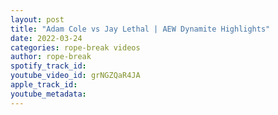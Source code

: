 ```yaml
---
layout: post
title: "Adam Cole vs Jay Lethal | AEW Dynamite Highlights"
date: 2022-03-24
categories: rope-break videos
author: rope-break
spotify_track_id: 
youtube_video_id: grNGZQaR4JA
apple_track_id: 
youtube_metadata: 
---
```

